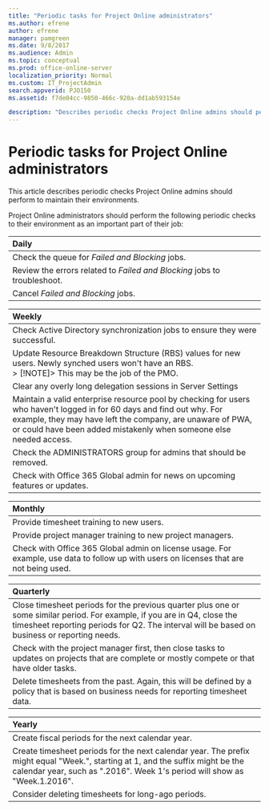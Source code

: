 ```yaml
---
title: "Periodic tasks for Project Online administrators"
ms.author: efrene
author: efrene
manager: pamgreen
ms.date: 9/8/2017
ms.audience: Admin
ms.topic: conceptual
ms.prod: office-online-server
localization_priority: Normal
ms.custom: IT_ProjectAdmin
search.appverid: PJO150
ms.assetid: f7de04cc-9850-466c-920a-dd1ab593154e

description: "Describes periodic checks Project Online admins should perform to maintain their environments."
---
```


# Periodic tasks for Project Online administrators

This article describes periodic checks Project Online admins should perform to maintain their environments.
  
Project Online administrators should perform the following periodic checks to their environment as an important part of their job:
  
|**Daily**|
|:-----|
|Check the queue for  *Failed and Blocking*  jobs.  <br/> |
|Review the errors related to  *Failed and Blocking*  jobs to troubleshoot.  <br/> |
|Cancel  *Failed and Blocking*  jobs.  <br/> |
   
|**Weekly**|
|:-----|
|Check Active Directory synchronization jobs to ensure they were successful.  <br/> |
|Update Resource Breakdown Structure (RBS) values for new users. Newly synched users won't have an RBS.  <br/> > [!NOTE]> This may be the job of the PMO.           |
|Clear any overly long delegation sessions in Server Settings | Delete Enterprise Objects | User Delegation.  <br/> |
|Maintain a valid enterprise resource pool by checking for users who haven't logged in for 60 days and find out why. For example, they may have left the company, are unaware of PWA, or could have been added mistakenly when someone else needed access.  <br/> |
|Check the ADMINISTRATORS group for admins that should be removed.  <br/> |
|Check with Office 365 Global admin for news on upcoming features or updates.  <br/> |
   
|**Monthly**|
|:-----|
|Provide timesheet training to new users.  <br/> |
|Provide project manager training to new project managers.  <br/> |
|Check with Office 365 Global admin on license usage. For example, use data to follow up with users on licenses that are not being used.  <br/> |
   
|**Quarterly**|
|:-----|
|Close timesheet periods for the previous quarter plus one or some similar period. For example, if you are in Q4, close the timesheet reporting periods for Q2. The interval will be based on business or reporting needs.  <br/> |
|Check with the project manager first, then close tasks to updates on projects that are complete or mostly compete or that have older tasks.  <br/> |
|Delete timesheets from the past. Again, this will be defined by a policy that is based on business needs for reporting timesheet data.  <br/> |
   
|**Yearly**|
|:-----|
|Create fiscal periods for the next calendar year.  <br/> |
|Create timesheet periods for the next calendar year. The prefix might equal "Week.", starting at 1, and the suffix might be the calendar year, such as ".2016". Week 1's period will show as "Week.1.2016".  <br/> |
|Consider deleting timesheets for long-ago periods.  <br/> |
   

